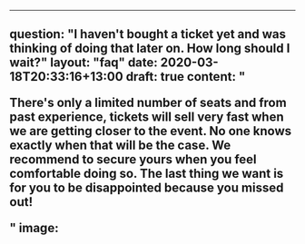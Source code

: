 
---
question: "I haven't bought a ticket yet and was thinking of doing that later on. How long should I wait?"
layout: "faq"
date: 2020-03-18T20:33:16+13:00
draft: true
content: "<p>There's only a limited number of seats and from past experience, tickets will sell very fast when we are getting closer to the event. No one knows exactly when that will be the case. We recommend to secure yours when you feel comfortable doing so. The last thing we want is for you to be disappointed because you missed out!</p>"
image: 
---


